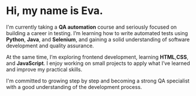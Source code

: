 # Hi, my name is Eva.

I'm currently taking a **QA automation** course and seriously focused on building a career in testing. 
I’m learning how to write automated tests using **Python**, **Java**, and **Selenium**, and gaining a solid understanding of software development and quality assurance.

At the same time, I’m exploring frontend development, learning **HTML**,**CSS**, and **JavaScript**. 
I enjoy working on small projects to apply what I’ve learned and improve my practical skills.

I'm committed to growing step by step and becoming a strong QA specialist with a good understanding of the development process.
